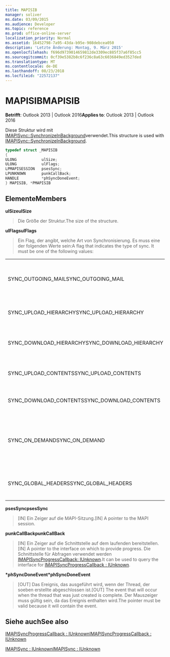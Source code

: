 ```yaml
---
title: MAPISIB
manager: soliver
ms.date: 03/09/2015
ms.audience: Developer
ms.topic: reference
ms.prod: office-online-server
localization_priority: Normal
ms.assetid: 16452798-7a95-43da-b95e-908debcea050
description: 'Letzte Änderung: Montag, 9. März 2015'
ms.openlocfilehash: f696d9739014659812de3309ec885f37a6f85cc5
ms.sourcegitcommit: 0cf39e5382b8c6f236c8a63c6036849ed3527ded
ms.translationtype: MT
ms.contentlocale: de-DE
ms.lasthandoff: 08/23/2018
ms.locfileid: "22572137"
---
```

# <a name="mapisib"></a><span data-ttu-id="dc529-103">MAPISIB</span><span class="sxs-lookup"><span data-stu-id="dc529-103">MAPISIB</span></span>

  
  
<span data-ttu-id="dc529-104">**Betrifft**: Outlook 2013 | Outlook 2016</span><span class="sxs-lookup"><span data-stu-id="dc529-104">**Applies to**: Outlook 2013 | Outlook 2016</span></span> 
  
<span data-ttu-id="dc529-105">Diese Struktur wird mit [IMAPISync::SynchronizeInBackground](imapisyncsynchronizeinbackground.md)verwendet.</span><span class="sxs-lookup"><span data-stu-id="dc529-105">This structure is used with [IMAPISync::SynchronizeInBackground](imapisyncsynchronizeinbackground.md).</span></span>
  
```cpp
typedef struct _MAPISIB
{
ULONG           ulSize;                
ULONG           ulFlags;
LPMAPISESSION   psesSync;
LPUNKNOWN       punkCallBack;
HANDLE          *phSyncDoneEvent;    
} MAPISIB, *PMAPISIB
```

## <a name="members"></a><span data-ttu-id="dc529-106">Elemente</span><span class="sxs-lookup"><span data-stu-id="dc529-106">Members</span></span>

 <span data-ttu-id="dc529-107">**ulSize**</span><span class="sxs-lookup"><span data-stu-id="dc529-107">**ulSize**</span></span>
  
> <span data-ttu-id="dc529-108">Die Größe der Struktur.</span><span class="sxs-lookup"><span data-stu-id="dc529-108">The size of the structure.</span></span>
    
 <span data-ttu-id="dc529-109">**ulFlags**</span><span class="sxs-lookup"><span data-stu-id="dc529-109">**ulFlags**</span></span>
  
> <span data-ttu-id="dc529-110">Ein Flag, der angibt, welche Art von Synchronisierung. Es muss eine der folgenden Werte sein:</span><span class="sxs-lookup"><span data-stu-id="dc529-110">A flag that indicates the type of sync. It must be one of the following values:</span></span>
    
||||
|:-----|:-----|:-----|
|<span data-ttu-id="dc529-111">SYNC_OUTGOING_MAIL</span><span class="sxs-lookup"><span data-stu-id="dc529-111">SYNC_OUTGOING_MAIL</span></span>  <br/> |<span data-ttu-id="dc529-112">0 x 00000200</span><span class="sxs-lookup"><span data-stu-id="dc529-112">0x00000200</span></span>  <br/> |<span data-ttu-id="dc529-113">Senden Sie die Nachricht an den Server (derzeit nicht in Verwendung).</span><span class="sxs-lookup"><span data-stu-id="dc529-113">Send the message to the server (not currently in use).</span></span>  <br/> |
|<span data-ttu-id="dc529-114">SYNC_UPLOAD_HIERARCHY</span><span class="sxs-lookup"><span data-stu-id="dc529-114">SYNC_UPLOAD_HIERARCHY</span></span>  <br/> |<span data-ttu-id="dc529-115">0x00000001</span><span class="sxs-lookup"><span data-stu-id="dc529-115">0x00000001</span></span>  <br/> |<span data-ttu-id="dc529-116">Push-Hierarchie auf dem Server geändert wird.</span><span class="sxs-lookup"><span data-stu-id="dc529-116">Push hierarchy changes to the server.</span></span>  <br/> |
|<span data-ttu-id="dc529-117">SYNC_DOWNLOAD_HIERARCHY</span><span class="sxs-lookup"><span data-stu-id="dc529-117">SYNC_DOWNLOAD_HIERARCHY</span></span>  <br/> |<span data-ttu-id="dc529-118">0x00000002</span><span class="sxs-lookup"><span data-stu-id="dc529-118">0x00000002</span></span>  <br/> |<span data-ttu-id="dc529-119">Pull Hierarchie Änderungen vom Server an.</span><span class="sxs-lookup"><span data-stu-id="dc529-119">Pull hierarchy changes from server.</span></span>  <br/> |
|<span data-ttu-id="dc529-120">SYNC_UPLOAD_CONTENTS</span><span class="sxs-lookup"><span data-stu-id="dc529-120">SYNC_UPLOAD_CONTENTS</span></span>  <br/> |<span data-ttu-id="dc529-121">0 x 00000040</span><span class="sxs-lookup"><span data-stu-id="dc529-121">0x00000040</span></span>  <br/> |<span data-ttu-id="dc529-122">Drücken Sie auf Server Nachricht ändert.</span><span class="sxs-lookup"><span data-stu-id="dc529-122">Push message changes to server.</span></span>  <br/> |
|<span data-ttu-id="dc529-123">SYNC_DOWNLOAD_CONTENTS</span><span class="sxs-lookup"><span data-stu-id="dc529-123">SYNC_DOWNLOAD_CONTENTS</span></span>  <br/> |<span data-ttu-id="dc529-124">0x00000080</span><span class="sxs-lookup"><span data-stu-id="dc529-124">0x00000080</span></span>  <br/> |<span data-ttu-id="dc529-125">Ziehen Sie Meldung Änderungen vom Server.</span><span class="sxs-lookup"><span data-stu-id="dc529-125">Pull message changes from server.</span></span>  <br/> |
|<span data-ttu-id="dc529-126">SYNC_ON_DEMAND</span><span class="sxs-lookup"><span data-stu-id="dc529-126">SYNC_ON_DEMAND</span></span>  <br/> |<span data-ttu-id="dc529-127">0 x 20000000</span><span class="sxs-lookup"><span data-stu-id="dc529-127">0x20000000</span></span>  <br/> |<span data-ttu-id="dc529-128">Die Synchronisierung wurde vom Benutzer initiiert und eine höhere Priorität sein.</span><span class="sxs-lookup"><span data-stu-id="dc529-128">The sync was initiated by the user and should be a higher priority.</span></span>  <br/> |
|<span data-ttu-id="dc529-129">SYNC_GLOBAL_HEADERS</span><span class="sxs-lookup"><span data-stu-id="dc529-129">SYNC_GLOBAL_HEADERS</span></span>  <br/> |<span data-ttu-id="dc529-130">0x02000000</span><span class="sxs-lookup"><span data-stu-id="dc529-130">0x02000000</span></span>  <br/> |<span data-ttu-id="dc529-131">Sollte nur Kopfzeilen und nicht vollständige synchronisieren.</span><span class="sxs-lookup"><span data-stu-id="dc529-131">Should only sync headers and not full bodies.</span></span>  <br/> |
   
 <span data-ttu-id="dc529-132">**psesSync**</span><span class="sxs-lookup"><span data-stu-id="dc529-132">**psesSync**</span></span>
  
> <span data-ttu-id="dc529-133">[IN] Ein Zeiger auf die MAPI-Sitzung.</span><span class="sxs-lookup"><span data-stu-id="dc529-133">[IN] A pointer to the MAPI session.</span></span>
    
 <span data-ttu-id="dc529-134">**punkCallBack**</span><span class="sxs-lookup"><span data-stu-id="dc529-134">**punkCallBack**</span></span>
  
> <span data-ttu-id="dc529-135">[IN] Ein Zeiger auf die Schnittstelle auf dem laufenden bereitstellen.</span><span class="sxs-lookup"><span data-stu-id="dc529-135">[IN] A pointer to the interface on which to provide progress.</span></span> <span data-ttu-id="dc529-136">Die Schnittstelle für Abfragen verwendet werden [IMAPISyncProgressCallback: IUnknown](imapisyncprogresscallbackiunknown.md).</span><span class="sxs-lookup"><span data-stu-id="dc529-136">It can be used to query the interface for [IMAPISyncProgressCallback : IUnknown](imapisyncprogresscallbackiunknown.md).</span></span>
    
 <span data-ttu-id="dc529-137">**\*phSyncDoneEvent**</span><span class="sxs-lookup"><span data-stu-id="dc529-137">**\*phSyncDoneEvent**</span></span>
  
> <span data-ttu-id="dc529-138">[OUT] Das Ereignis, das ausgeführt wird, wenn der Thread, der soeben erstellte abgeschlossen ist.</span><span class="sxs-lookup"><span data-stu-id="dc529-138">[OUT] The event that will occur when the thread that was just created is complete.</span></span> <span data-ttu-id="dc529-139">Der Mauszeiger muss gültig sein, da das Ereignis enthalten wird.</span><span class="sxs-lookup"><span data-stu-id="dc529-139">The pointer must be valid because it will contain the event.</span></span>
    
## <a name="see-also"></a><span data-ttu-id="dc529-140">Siehe auch</span><span class="sxs-lookup"><span data-stu-id="dc529-140">See also</span></span>



[<span data-ttu-id="dc529-141">IMAPISyncProgressCallback : IUnknown</span><span class="sxs-lookup"><span data-stu-id="dc529-141">IMAPISyncProgressCallback : IUnknown</span></span>](imapisyncprogresscallbackiunknown.md)
  
[<span data-ttu-id="dc529-142">IMAPISync : IUnknown</span><span class="sxs-lookup"><span data-stu-id="dc529-142">IMAPISync : IUnknown</span></span>](imapisynciunknown.md)

